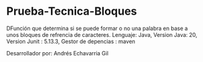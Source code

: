 # Prueba-Tecnica-Bloques
DFunción que determina si se puede formar o no una palabra en base a unos bloques de refrencia de caracteres.
Lenguaje: Java,
Version Java: 20,
Version Junit : 5.13.3,
Gestor de depencias : maven

 Desarrollador por: Andrés Echavarria Gil
